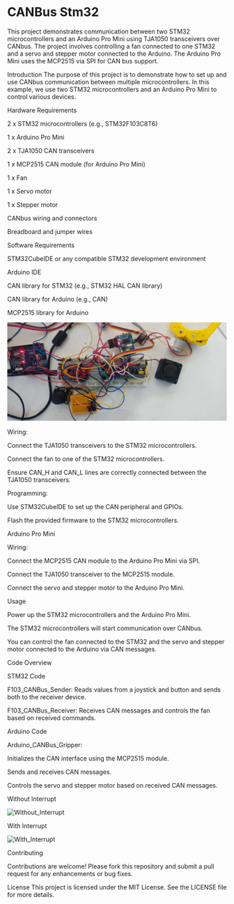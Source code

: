 # CANBus Stm32

This project demonstrates communication between two STM32 microcontrollers and an Arduino Pro Mini using TJA1050 transceivers over CANbus. The project involves controlling a fan connected to one STM32 and a servo and stepper motor connected to the Arduino. The Arduino Pro Mini uses the MCP2515 via SPI for CAN bus support.

Introduction
The purpose of this project is to demonstrate how to set up and use CANbus communication between multiple microcontrollers. In this example, we use two STM32 microcontrollers and an Arduino Pro Mini to control various devices.

Hardware Requirements

2 x STM32 microcontrollers (e.g., STM32F103C8T6)

1 x Arduino Pro Mini

2 x TJA1050 CAN transceivers

1 x MCP2515 CAN module (for Arduino Pro Mini)

1 x Fan

1 x Servo motor

1 x Stepper motor

CANbus wiring and connectors

Breadboard and jumper wires

Software Requirements

STM32CubeIDE or any compatible STM32 development environment

Arduino IDE

CAN library for STM32 (e.g., STM32 HAL CAN library)

CAN library for Arduino (e.g., CAN)

MCP2515 library for Arduino


![Circuit](https://github.com/Emrecanbl/CANBus-Stm32/blob/main/Foto_1.jpg?raw=true)

Wiring:

Connect the TJA1050 transceivers to the STM32 microcontrollers.

Connect the fan to one of the STM32 microcontrollers.

Ensure CAN_H and CAN_L lines are correctly connected between the TJA1050 transceivers.

Programming:

Use STM32CubeIDE to set up the CAN peripheral and GPIOs.

Flash the provided firmware to the STM32 microcontrollers.

Arduino Pro Mini

Wiring:

Connect the MCP2515 CAN module to the Arduino Pro Mini via SPI.

Connect the TJA1050 transceiver to the MCP2515 module.

Connect the servo and stepper motor to the Arduino Pro Mini.

Usage

Power up the STM32 microcontrollers and the Arduino Pro Mini.

The STM32 microcontrollers will start communication over CANbus.

You can control the fan connected to the STM32 and the servo and stepper motor connected to the Arduino via CAN messages.

Code Overview

STM32 Code

F103_CANBus_Sender: Reads values from a joystick and button and sends both to the receiver device.

F103_CANBus_Receiver: Receives CAN messages and controls the fan based on received commands.

Arduino Code

Arduino_CANBus_Gripper:

Initializes the CAN interface using the MCP2515 module.

Sends and receives CAN messages.

Controls the servo and stepper motor based on received CAN messages.

Without Interrupt

![Without_Interrupt](https://github.com/Emrecanbl/CANBus-Stm32/blob/main/8z2xup.gif)

With Interrupt

![With_Interrupt](https://github.com/Emrecanbl/CANBus-Stm32/blob/main/8z2xup.gif)

Contributing

Contributions are welcome! Please fork this repository and submit a pull request for any enhancements or bug fixes.

License
This project is licensed under the MIT License. See the LICENSE file for more details.



